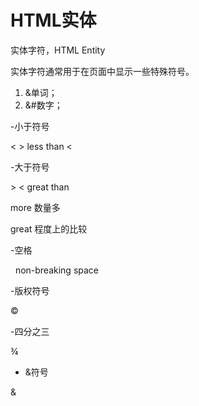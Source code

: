 # HTML实体

实体字符，HTML Entity

实体字符通常用于在页面中显示一些特殊符号。

1. &单词；
2. &#数字；

-小于符号

&lt; > less than
&#60; 

-大于符号

&gt; < great than

more 数量多

great 程度上的比较

-空格

&nbsp; non-breaking space

-版权符号

&copy;

-四分之三

&frac34;

- &符号

&amp;